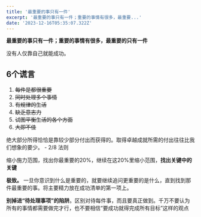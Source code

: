 ```yaml
---
title: '最重要的事只有一件'
excerpt: '最重要的事只有一件；重要的事情有很多，最重要...'
date: '2023-12-16T05:35:07.322Z'
---
```


**最重要的事只有一件；重要的事情有很多，最重要的只有一件**

没有人仅靠自己就能成功。

## 6个谎言

1.  ~~每件是都很重要~~
2.  ~~同时处理多个事情~~
3.  ~~有规律的生活~~
4.  ~~缺乏意志力~~
5.  ~~试图平衡生活的各个方面~~
6.  ~~大即不佳~~

绝大部分所得恰恰是靠较少部分付出而获得的。取得卓越成就所需的付出往往比我们想象的要少。 - 2/8 法则

缩小施力范围，找出你最重要的20%，继续在这20%里缩小范围，**找出关键中的关键**

**极致。** 一旦你意识到什么是重要的，就要继续追问更重要的是什么，直到找到那件最重要的事。将主要精力放在成功清单的第一项上。

**别掉进“待处理事项”的陷阱**。区别对待每件事，而且要真正做到。千万不要认为所有的事情都需要做完才行，也不要相信“要成功就得完成所有目标”这样的观点
